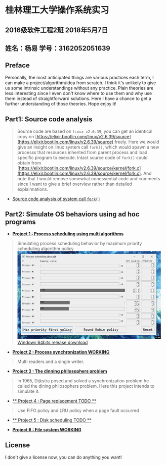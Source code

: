 # 桂林理工大学操作系统实习

## 2016级软件工程2班 2018年5月7日
## 姓名：杨易 学号：3162052051639

## Preface
Personally, the most anticipated things are various practices each term, I can make a project/algorithm/idea from scratch. I think it's unlikely to give us some intrinsic understandings without any practice. Plain theories are less interesting since I even don't know where to use them and why use them instead of straightforward solutions. Here I have a chance to get a further understanding of those theories. Hope enjoy it!

## Part1: Source code analysis
> Source code are based on `linux v2.6.39`, you can get an identical copy on [https://elixir.bootlin.com/linux/v2.6.39/source](https://elixir.bootlin.com/linux/v2.6.39/source) freely. Here we would give an insight on linux system call `fork()`, which would spawn a new processs that resources inherited from parent process and load specific program to execute. Intact source code of `fork()` could obtain from [https://elixir.bootlin.com/linux/v2.6.39/source/kernel/fork.c](https://elixir.bootlin.com/linux/v2.6.39/source/kernel/fork.c). And note that I would remove somewhat nonessential code and comments since I want to give a brief overview rather than detailed explainnations.

+ [Source code analysis of system call `fork()`](SYSTEM_CALL_FORK.md)


## Part2: Simulate OS behaviors using ad hoc programs
+ [**Project 1 : Process scheduling using multi algorithms**](https://github.com/cthulhujk/glut_os_practice/tree/master/src/ProcessScheduling)
> Simulating process scheduling behavior by maximum priority scheduling algorithm policy
![](images/process_scheduling.gif)
[Windows 64bits release download](bin/SchedulingGUI.exe)
+ [**Project 2 : Process synchronization  WORKING**](https://github.com/cthulhujk/glut_os_practice/tree/master/src/ThreadSync)
> Multi readers and a single writer.
+ [**Project 3 : The dinning philosophers problem**](https://github.com/cthulhujk/glut_os_practice/tree/master/src/DeadLock)
> In 1965, Dijkstra posed and solved a synchronization problem he called the dining philosophers problem. Here this project intends to simulate it.
+ [** Project 4 : Page replacement TODO **](https://github.com/cthulhujk/glut_os_practice/tree/master/src/PageReplacement)
> Use FIFO policy and LRU policy when a page fault occurred
+ [** Project 5 : Disk scheduling TODO **]()

+ [**Project 6 : File system WORKING**](https://github.com/cthulhujk/glut_os_practice/tree/master/src/YFileSystem)

## License
I don't give a license now, you can do anything you want!
